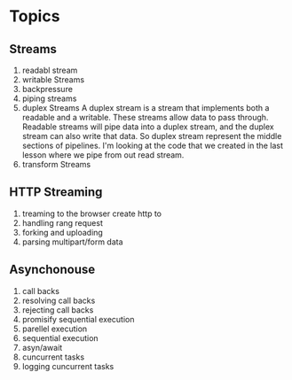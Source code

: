 # Topics

## Streams

1. readabl stream
1. writable Streams
1. backpressure
1. piping streams
1. duplex Streams
   A duplex stream is a stream that implements both a readable and a writable. These streams allow data to pass through. Readable streams will pipe data into a duplex stream, and the duplex stream can also write that data. So duplex stream represent the middle sections of pipelines. I'm looking at the code that we created in the last lesson where we pipe from out read stream.
1. transform Streams

## HTTP Streaming

1. treaming to the browser
   create http to
1. handling rang request
1. forking and uploading
1. parsing multipart/form data

## Asynchonouse

1. call backs
1. resolving call backs
1. rejecting call backs
1. promisify sequential execution
1. parellel execution
1. sequential execution
1. asyn/await
1. cuncurrent tasks
1. logging cuncurrent tasks

